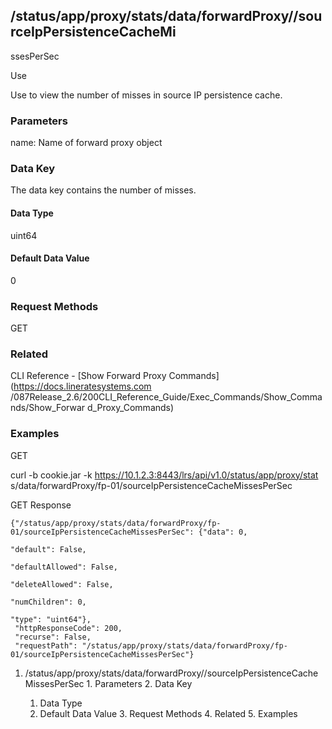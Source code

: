 ## /status/app/proxy/stats/data/forwardProxy/<name>/sourceIpPersistenceCacheMi
ssesPerSec

Use

Use to view the number of misses in source IP persistence cache.

### Parameters

name: Name of forward proxy object

### Data Key

The data key contains the number of misses.

#### Data Type

uint64

#### Default Data Value

0

### Request Methods

GET

### Related

CLI Reference - [Show Forward Proxy Commands](https://docs.lineratesystems.com
/087Release_2.6/200CLI_Reference_Guide/Exec_Commands/Show_Commands/Show_Forwar
d_Proxy_Commands)

### Examples

GET

curl -b cookie.jar -k https://10.1.2.3:8443/lrs/api/v1.0/status/app/proxy/stat
s/data/forwardProxy/fp-01/sourceIpPersistenceCacheMissesPerSec

GET Response

    
    {"/status/app/proxy/stats/data/forwardProxy/fp-01/sourceIpPersistenceCacheMissesPerSec": {"data": 0,
                                                                                               "default": False,
                                                                                               "defaultAllowed": False,
                                                                                               "deleteAllowed": False,
                                                                                               "numChildren": 0,
                                                                                               "type": "uint64"},
     "httpResponseCode": 200,
     "recurse": False,
     "requestPath": "/status/app/proxy/stats/data/forwardProxy/fp-01/sourceIpPersistenceCacheMissesPerSec"}
    

  1. /status/app/proxy/stats/data/forwardProxy/<name>/sourceIpPersistenceCacheMissesPerSec
    1. Parameters
    2. Data Key
      1. Data Type
      2. Default Data Value
    3. Request Methods
    4. Related
    5. Examples

